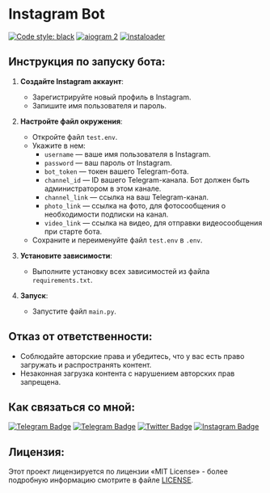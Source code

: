 # Instagram Bot
[![Code style: black](https://img.shields.io/badge/code%20style-black-000000.svg)](https://t.me/OFFpoliceChannel) [![aiogram 2](https://img.shields.io/badge/aiogram-2-%234FC3F7)](https://docs.aiogram.dev/en/v2.25.1/) [![instaloader](https://img.shields.io/badge/instaloader-4.11-%23007396)](https://pypi.org/project/instaloader/)

## Инструкция по запуску бота:
1. **Создайте Instagram аккаунт**:
   - Зарегистрируйте новый профиль в Instagram.
   - Запишите имя пользователя и пароль.

2. **Настройте файл окружения**:
   - Откройте файл `test.env`.
   - Укажите в нем:
     - `username` — ваше имя пользователя в Instagram.
     - `password` — ваш пароль от Instagram.
     - `bot_token` — токен вашего Telegram-бота.
     - `channel_id` — ID вашего Telegram-канала. Бот должен быть администратором в этом канале.
     - `channel_link` — ссылка на ваш Telegram-канал.
     - `photo_link` — ссылка на фото, для фотосообщения о необходимости подписки на канал.
     - `video_link` — ссылка на видео, для отправки видеосообщения при старте бота.
   - Сохраните и переименуйте файл `test.env` в `.env`.

3. **Установите зависимости**:
   - Выполните установку всех зависимостей из файла `requirements.txt`.

4. **Запуск**:
   - Запустите файл `main.py`.

## Отказ от ответственности:
- Соблюдайте авторские права и убедитесь, что у вас есть право загружать и распространять контент.
- Незаконная загрузка контента с нарушением авторских прав запрещена.

## Как связаться со мной:
[![Telegram Badge](https://img.shields.io/badge/Contact-blue?style=flat&logo=telegram&logoColor=white)](https://t.me/OFFpolice) [![Telegram Badge](https://img.shields.io/badge/Channel-blue?style=flat&logo=telegram&logoColor=white)](ttps://t.me/OFFpoliceChannel) [![Twitter Badge](https://img.shields.io/twitter/follow/:OFFpolice2077)](https://x.com/OFFpolice2077) [![Instagram Badge](https://img.shields.io/badge/-Instagram-E4405F?style=flat&logo=instagram&logoColor=white)](https://www.instagram.com/offpolice2077)

## Лицензия:
Этот проект лицензируется по лицензии «MIT License» - более подробную информацию смотрите в файле [LICENSE](LICENSE).
